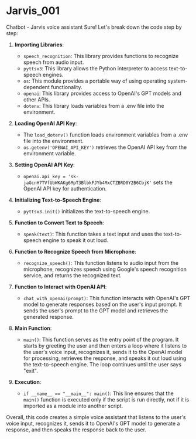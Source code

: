 # Jarvis_001
Chatbot - Jarvis voice assistant
Sure! Let's break down the code step by step:

1. **Importing Libraries**:
   - `speech_recognition`: This library provides functions to recognize speech from audio input.
   - `pyttsx3`: This library allows the Python interpreter to access text-to-speech engines.
   - `os`: This module provides a portable way of using operating system-dependent functionality.
   - `openai`: This library provides access to OpenAI's GPT models and other APIs.
   - `dotenv`: This library loads variables from a .env file into the environment.

2. **Loading OpenAI API Key**:
   - The `load_dotenv()` function loads environment variables from a .env file into the environment.
   - `os.getenv('OPENAI_API_KEY')` retrieves the OpenAI API key from the environment variable.

3. **Setting OpenAI API Key**:
   - `openai.api_key = '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'` sets the OpenAI API key for authentication.

4. **Initializing Text-to-Speech Engine**:
   - `pyttsx3.init()` initializes the text-to-speech engine.

5. **Function to Convert Text to Speech**:
   - `speak(text)`: This function takes a text input and uses the text-to-speech engine to speak it out loud.

6. **Function to Recognize Speech from Microphone**:
   - `recognize_speech()`: This function listens to audio input from the microphone, recognizes speech using Google's speech recognition service, and returns the recognized text.

7. **Function to Interact with OpenAI API**:
   - `chat_with_openai(prompt)`: This function interacts with OpenAI's GPT model to generate responses based on the user's input prompt. It sends the user's prompt to the GPT model and retrieves the generated response.

8. **Main Function**:
   - `main()`: This function serves as the entry point of the program. It starts by greeting the user and then enters a loop where it listens to the user's voice input, recognizes it, sends it to the OpenAI model for processing, retrieves the response, and speaks it out loud using the text-to-speech engine. The loop continues until the user says "exit".

9. **Execution**:
   - `if __name__ == "__main__": main()`: This line ensures that the `main()` function is executed only if the script is run directly, not if it is imported as a module into another script.

Overall, this code creates a simple voice assistant that listens to the user's voice input, recognizes it, sends it to OpenAI's GPT model to generate a response, and then speaks the response back to the user.
